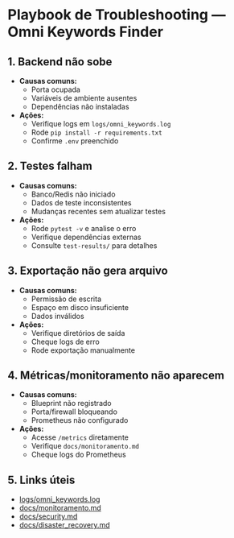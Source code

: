 # Playbook de Troubleshooting — Omni Keywords Finder

## 1. Backend não sobe
- **Causas comuns:**
  - Porta ocupada
  - Variáveis de ambiente ausentes
  - Dependências não instaladas
- **Ações:**
  - Verifique logs em `logs/omni_keywords.log`
  - Rode `pip install -r requirements.txt`
  - Confirme `.env` preenchido

## 2. Testes falham
- **Causas comuns:**
  - Banco/Redis não iniciado
  - Dados de teste inconsistentes
  - Mudanças recentes sem atualizar testes
- **Ações:**
  - Rode `pytest -v` e analise o erro
  - Verifique dependências externas
  - Consulte `test-results/` para detalhes

## 3. Exportação não gera arquivo
- **Causas comuns:**
  - Permissão de escrita
  - Espaço em disco insuficiente
  - Dados inválidos
- **Ações:**
  - Verifique diretórios de saída
  - Cheque logs de erro
  - Rode exportação manualmente

## 4. Métricas/monitoramento não aparecem
- **Causas comuns:**
  - Blueprint não registrado
  - Porta/firewall bloqueando
  - Prometheus não configurado
- **Ações:**
  - Acesse `/metrics` diretamente
  - Verifique `docs/monitoramento.md`
  - Cheque logs do Prometheus

## 5. Links úteis
- [logs/omni_keywords.log](../../logs/omni_keywords.log)
- [docs/monitoramento.md](../monitoramento.md)
- [docs/security.md](../security.md)
- [docs/disaster_recovery.md](../disaster_recovery.md) 